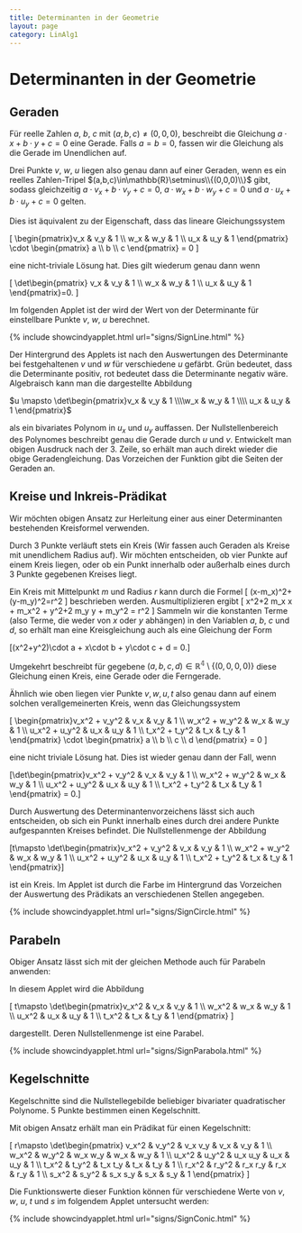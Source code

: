 ```yaml
---
title: Determinanten in der Geometrie
layout: page
category: LinAlg1
---
```

# Determinanten in der Geometrie

## Geraden
Für reelle Zahlen $a$, $b$, $c$ mit $(a,b,c)\neq(0,0,0)$, beschreibt die Gleichung $a \cdot x + b \cdot y + c = 0$ eine Gerade. Falls $a=b=0$, fassen wir die Gleichung als die Gerade im Unendlichen auf.

Drei Punkte $v$, $w$, $u$ liegen also genau dann auf einer Geraden, wenn es ein reelles Zahlen-Tripel $(a,b,c)\in\mathbb{R}\setminus\\{(0,0,0)\\}$ gibt, sodass gleichzeitig $a \cdot v_x + b \cdot v_y + c = 0$, $a \cdot w_x + b \cdot w_y + c = 0$ und $a \cdot u_x + b \cdot u_y + c = 0$ gelten.

Dies ist äquivalent zu der Eigenschaft, dass das lineare Gleichungssystem

\[
\begin{pmatrix}v_x & v_y & 1 \\\\ w_x & w_y & 1 \\\\ u_x & u_y & 1 \end{pmatrix} \cdot
\begin{pmatrix} a \\\\ b \\\\ c \end{pmatrix} = 0
\]

eine nicht-triviale Lösung hat. Dies gilt wiederum genau dann wenn

\[
\det\begin{pmatrix} v_x & v_y & 1 \\\\ w_x & w_y & 1 \\\\ u_x & u_y & 1 \end{pmatrix}=0.
\]

Im folgenden Applet ist der wird der Wert von der Determinante für einstellbare Punkte $v$, $w$, $u$ berechnet.

{% include showcindyapplet.html url="signs/SignLine.html" %}



Der Hintergrund des Applets ist nach den Auswertungen des Determinante bei festgehaltenen $v$ und $w$ für verschiedene $u$ gefärbt. Grün bedeutet, dass die Determinante positiv, rot bedeutet dass die Determinante negativ wäre. 
Algebraisch kann man die dargestellte Abbildung

$u \mapsto \det\begin{pmatrix}v_x & v_y & 1 \\\\w_x & w_y & 1 \\\\ u_x & u_y & 1 \end{pmatrix}$

als ein bivariates Polynom in $u_x$ und $u_y$ auffassen. Der Nullstellenbereich des Polynomes beschreibt genau die Gerade durch $u$ und $v$. Entwickelt man obigen Ausdruck nach der 3. Zeile, so erhält man auch direkt wieder die obige Geradengleichung. Das Vorzeichen der Funktion gibt die Seiten der Geraden an.


## Kreise und Inkreis-Prädikat

Wir möchten obigen Ansatz zur Herleitung einer aus einer Determinanten bestehenden Kreisformel verwenden.

Durch 3 Punkte verläuft stets ein Kreis (Wir fassen auch Geraden als Kreise mit unendlichem Radius auf). Wir möchten entscheiden, ob vier Punkte auf einem Kreis liegen, oder ob ein Punkt innerhalb oder außerhalb eines durch 3 Punkte gegebenen Kreises liegt.

Ein Kreis mit Mittelpunkt $m$ und Radius $r$ kann durch die Formel
\[
(x-m_x)^2+(y-m_y)^2=r^2
\]
beschrieben werden. Ausmultiplizieren ergibt
\[
x^2+2 m_x x + m_x^2 +
y^2+2 m_y y + m_y^2 = r^2
\]
Sammeln wir die konstanten Terme (also Terme, die weder von $x$ oder $y$ abhängen) in den Variablen $a$, $b$, $c$ und $d$, so erhält man eine Kreisgleichung auch als eine Gleichung der Form

\[(x^2+y^2)\cdot a + x\cdot b + y\cdot c + d = 0.\]

Umgekehrt beschreibt für gegebene $(a,b,c,d)\in \mathbb{R^4}\setminus\{(0,0,0,0)\}$ diese Gleichung einen Kreis, eine Gerade oder die Ferngerade.

Ähnlich wie oben liegen vier Punkte $v, w, u, t$ also genau dann auf einem solchen verallgemeinerten Kreis, wenn das Gleichungssystem

\[
\begin{pmatrix}v_x^2 + v_y^2 & v_x & v_y & 1 \\\\ w_x^2 + w_y^2 &  w_x & w_y & 1 \\\\ u_x^2 + u_y^2 &  u_x & u_y & 1 \\\\ t_x^2 + t_y^2 &  t_x & t_y & 1  \end{pmatrix} \cdot
\begin{pmatrix} a \\\\ b \\\\ c \\\\ d \end{pmatrix} = 0
\]

eine nicht triviale Lösung hat. Dies ist wieder genau dann der Fall, wenn

\[\det\begin{pmatrix}v_x^2 + v_y^2 & v_x & v_y & 1 \\\\ w_x^2 + w_y^2 &  w_x & w_y & 1 \\\\ u_x^2 + u_y^2 &  u_x & u_y & 1 \\\\ t_x^2 + t_y^2 &  t_x & t_y & 1  \end{pmatrix} = 0.\]

Durch Auswertung des Determinantenvorzeichens lässt sich auch entscheiden, ob sich ein Punkt innerhalb eines durch drei andere Punkte aufgespannten Kreises befindet.
Die Nullstellenmenge der Abbildung 

\[t\mapsto \det\begin{pmatrix}v_x^2 + v_y^2 & v_x & v_y & 1 \\\\ w_x^2 + w_y^2 &  w_x & w_y & 1 \\\\ u_x^2 + u_y^2 &  u_x & u_y & 1 \\\\ t_x^2 + t_y^2 &  t_x & t_y & 1  \end{pmatrix}\]

ist ein Kreis. Im Applet ist durch die Farbe im Hintergrund das Vorzeichen der Auswertung des Prädikats an verschiedenen Stellen angegeben.


{% include showcindyapplet.html url="signs/SignCircle.html" %}


<!--
Dieses Inkreis-Prädikat (und somit Determinanten) spielt auch eine entscheidende Rolle bei der Bestimmung einer so genannten Delauney-Triangulierung. Dies ist eine Triangulierung, bei der im Umkreis keines der beteiligten Dreiecke ein weiterer Punkt liegt.


Delauney-Triangulierungen spielen (neben der Tatsache, dass sie für viele weitere Anwendungen in der Optimierung und Computational Geometry von entscheidender Bedeutung sind,) eine wesentliche Rolle bei der Berechnung so genannter Voronoi-Diagramme.

Für eine gegebene Punktmenge ist die Voronoi-Region eines Punktes der Teil der Ebene, der näher an diesem Punkt als an irgendeinem anderen Punkt liegt. Im untenstehenden Applet ist die Voronoi-Zerlegung gelb eingezeichnet. Die Kanten des Voronoi-Diagramms sind genau die Mittelsenkrechten auf den Kanten der Delauney-Triangulierung.

{% include showcindyapplet.html url="images/DelaunayVoronoi.html" %}

-->
## Parabeln

Obiger Ansatz lässt sich mit der gleichen Methode auch für Parabeln anwenden:

In diesem Applet wird die Abbildung

\[
t\mapsto \det\begin{pmatrix}v_x^2 & v_x & v_y & 1 \\\\ w_x^2 &  w_x & w_y & 1 \\\\ u_x^2 &  u_x & u_y & 1 \\\\ t_x^2 &  t_x & t_y & 1  \end{pmatrix}
\]

dargestellt. Deren Nullstellenmenge ist eine Parabel.


{% include showcindyapplet.html url="signs/SignParabola.html" %}


## Kegelschnitte

Kegelschnitte sind die Nullstellegebilde beliebiger bivariater quadratischer Polynome. 5 Punkte bestimmen einen Kegelschnitt.

Mit obigen Ansatz erhält man ein Prädikat für einen Kegelschnitt:

\[
r\mapsto \det\begin{pmatrix} v_x^2 & v_y^2 & v_x v_y & v_x & v_y & 1 \\\\ w_x^2 & w_y^2 & w_x w_y & w_x & w_y & 1 \\\\ u_x^2 & u_y^2 & u_x u_y & u_x & u_y & 1 \\\\ t_x^2 & t_y^2 & t_x t_y & t_x & t_y & 1 \\\\ r_x^2 & r_y^2 & r_x r_y & r_x & r_y & 1 \\\\ s_x^2 & s_y^2 & s_x s_y & s_x & s_y & 1  \end{pmatrix}
\]


Die Funktionswerte dieser Funktion können für verschiedene Werte von $v$, $w$, $u$, $t$ und $s$ im folgendem Applet untersucht werden:

{% include showcindyapplet.html url="signs/SignConic.html" %}

